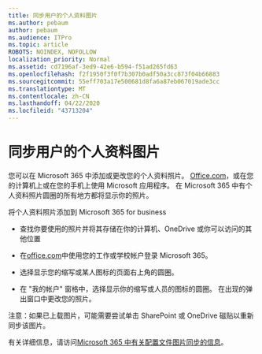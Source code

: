 ```yaml
---
title: 同步用户的个人资料图片
ms.author: pebaum
author: pebaum
ms.audience: ITPro
ms.topic: article
ROBOTS: NOINDEX, NOFOLLOW
localization_priority: Normal
ms.assetid: cd7196af-3ed9-42e6-b594-f51ad265fd63
ms.openlocfilehash: f2f1950f3f0f7b307b0adf50a3cc873f04b66883
ms.sourcegitcommit: 55eff703a17e500681d8fa6a87eb067019ade3cc
ms.translationtype: MT
ms.contentlocale: zh-CN
ms.lasthandoff: 04/22/2020
ms.locfileid: "43713204"
---
```

# <a name="sync-a-users-profile-picture"></a>同步用户的个人资料图片

您可以在 Microsoft 365 中添加或更改您的个人资料照片。 [Office.com](https://www.office.com)，或在您的计算机上或在您的手机上使用 Microsoft 应用程序。 在 Microsoft 365 中有个人资料照片圆圈的所有地方都将显示你的照片。

将个人资料照片添加到 Microsoft 365 for business

- 查找你要使用的照片并将其存储在你的计算机、OneDrive 或你可以访问的其他位置

- 在[office.com](https://www.office.com)中使用您的工作或学校帐户登录 Microsoft 365。

- 选择显示您的缩写或某人图标的页面右上角的圆圈。

- 在 "我的帐户" 窗格中，选择显示你的缩写或人员的图标的圆圈。 在出现的弹出窗口中更改您的照片。

注意：如果已上载图片，可能需要尝试单击 SharePoint 或 OneDrive 磁贴以重新同步该图片。

有关详细信息，请访问[Microsoft 365 中有关配置文件图片同步的信息](https://support.office.com/article/information-about-profile-picture-synchronization-in-office-365-20594d76-d054-4af4-a660-401133e3d48a)。
